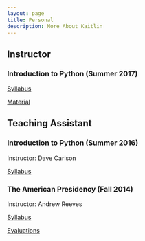 ```yaml
---
layout: page
title: Personal
description: More About Kaitlin
---
```


<section>
	<h2>Instructor</h2>
<h3>Introduction to Python (Summer 2017)</h3>
<p> <a href=""> Syllabus </a> </p>
<p> <a href="/python2017"> Material </a> </p>

<h2>Teaching Assistant</h2>
<h3>Introduction to Python (Summer 2016)</h3>
<p> Instructor: Dave Carlson</p>
<p> <a href=""> Syllabus </a> </p>

<h3>The American Presidency (Fall 2014)</h3>
<p> Instructor: Andrew Reeves</p>
<p> <a href=""> Syllabus </a> </p>
<p> <a href=""> Evaluations </a> </p>
</section>

